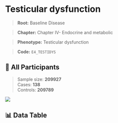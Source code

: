 # Testicular dysfunction

> **Root:** Baseline Disease  

> **Chapter:** Chapter IV- Endocrine and metabolic  

> **Phenotype:** Testicular dysfunction  

> **Code:** `E4_TESTIDYS`

## 🧪 All Participants  
> Sample size: **209927**  
> Cases: **138**  
> Controls: **209789**
<img src="/Sensitive/Figures/ALL/Incidence/E4_TESTIDYS.png"/>

## 📊 Data Table
<CsvTableMRF src="/Sensitive/Data/ALL/Incidence/COX_E4_TESTIDYS.csv"/>

